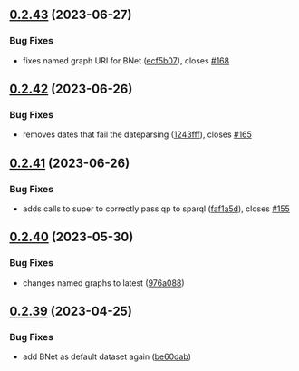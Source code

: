 ## [0.2.43](https://github.com/InTaVia/InTaVia-Backend/compare/v0.2.42...v0.2.43) (2023-06-27)


### Bug Fixes

* fixes named graph URI for BNet ([ecf5b07](https://github.com/InTaVia/InTaVia-Backend/commit/ecf5b079591fa6798cae13bc721cd2b46e4eba40)), closes [#168](https://github.com/InTaVia/InTaVia-Backend/issues/168)



## [0.2.42](https://github.com/InTaVia/InTaVia-Backend/compare/v0.2.41...v0.2.42) (2023-06-26)


### Bug Fixes

* removes dates that fail the dateparsing ([1243fff](https://github.com/InTaVia/InTaVia-Backend/commit/1243fff0287325d42c676c5330670dfd6f2546f7)), closes [#165](https://github.com/InTaVia/InTaVia-Backend/issues/165)



## [0.2.41](https://github.com/InTaVia/InTaVia-Backend/compare/v0.2.40...v0.2.41) (2023-06-26)


### Bug Fixes

* adds calls to super to correctly pass qp to sparql ([faf1a5d](https://github.com/InTaVia/InTaVia-Backend/commit/faf1a5d6cd3ff82a04649df94870842395483f9c)), closes [#155](https://github.com/InTaVia/InTaVia-Backend/issues/155)



## [0.2.40](https://github.com/InTaVia/InTaVia-Backend/compare/v0.2.39...v0.2.40) (2023-05-30)


### Bug Fixes

* changes named graphs to latest ([976a088](https://github.com/InTaVia/InTaVia-Backend/commit/976a088ad8ee6120053f3d7ce67e2e3169f2c999))



## [0.2.39](https://github.com/InTaVia/InTaVia-Backend/compare/v0.2.38...v0.2.39) (2023-04-25)


### Bug Fixes

* add BNet as default dataset again ([be60dab](https://github.com/InTaVia/InTaVia-Backend/commit/be60dabd82e62c0ec6b17f45f475c56bdb7137ab))



